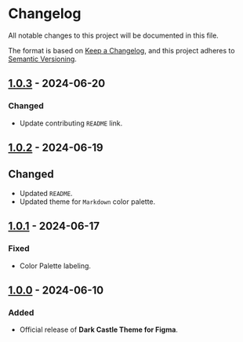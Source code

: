 # Changelog

All notable changes to this project will be documented in this file.

The format is based on [Keep a Changelog](https://keepachangelog.com/en/1.1.0/),
and this project adheres to [Semantic Versioning](https://semver.org/spec/v2.0.0.html).

## [1.0.3] - 2024-06-20

### Changed

- Update contributing `README` link.

## [1.0.2] - 2024-06-19

## Changed

- Updated `README`.
- Updated theme for `Markdown` color palette.

## [1.0.1] - 2024-06-17

### Fixed

- Color Palette labeling.

## [1.0.0] - 2024-06-10

### Added

- Official release of **Dark Castle Theme for Figma**.

[1.0.3]: https://github.com/scottgriv/Dark-Castle-Figma/compare/v1.0.2...v1.0.3
[1.0.2]: https://github.com/scottgriv/Dark-Castle-Figma/compare/v1.0.1...v1.0.2
[1.0.1]: https://github.com/scottgriv/Dark-Castle-Figma/compare/v1.0.0...v1.0.1
[1.0.0]: https://github.com/scottgriv/Dark-Castle-Figma/releases/tag/v1.0.0
